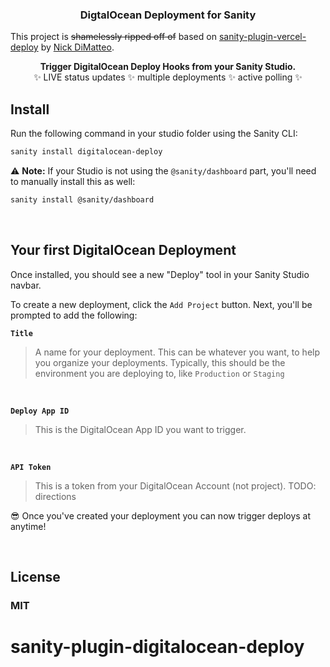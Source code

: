 <h3 align="center">
  DigtalOcean Deployment for Sanity
</h3>

<p>
  This project is <s>shamelessly ripped off of</s> based on <a href="https://github.com/ndimatteo/sanity-plugin-vercel-deploy">sanity-plugin-vercel-deploy</a> by <a href="https://github.com/ndimatteo">Nick DiMatteo</a>.
</p>

<p align="center">
  <strong>Trigger DigitalOcean Deploy Hooks from your Sanity Studio.</strong><br />
✨ LIVE status updates ✨ multiple deployments ✨ active polling ✨
</p>

## Install

Run the following command in your studio folder using the Sanity CLI:

```sh
sanity install digitalocean-deploy
```

⚠️ **Note:** If your Studio is not using the `@sanity/dashboard` part, you'll need to manually install this as well:

```sh
sanity install @sanity/dashboard
```

<br />

## Your first DigitalOcean Deployment

Once installed, you should see a new "Deploy" tool in your Sanity Studio navbar.

To create a new deployment, click the `Add Project` button. Next, you'll be prompted to add the following:

**`Title`**

> A name for your deployment. This can be whatever you want, to help you organize your deployments. Typically, this should be the environment you are deploying to, like `Production` or `Staging`

<br />

**`Deploy App ID`**

> This is the DigitalOcean App ID you want to trigger.

<br />

**`API Token`**

> This is a token from your DigitalOcean Account (not project). TODO: directions

😎 Once you've created your deployment you can now trigger deploys at anytime!

<br />

## License

### MIT

# sanity-plugin-digitalocean-deploy
